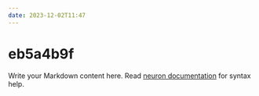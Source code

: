 ```yaml
---
date: 2023-12-02T11:47
---
```


# eb5a4b9f

Write your Markdown content here. Read [neuron documentation](https://neuron.zettel.page/2011404.html) for syntax help.

